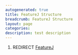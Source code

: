```yaml
---
autogenerated: true
title: FeatureJ Structure
breadcrumb: FeatureJ Structure
layout: page
categories: 
description: test description
---
```


1.  REDIRECT [FeatureJ](FeatureJ)
